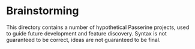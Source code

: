 # Brainstorming

This directory contains a number of hypothetical Passerine projects, used to guide future development and feature discovery. Syntax is not guaranteed to be correct, ideas are not guaranteed to be final.
